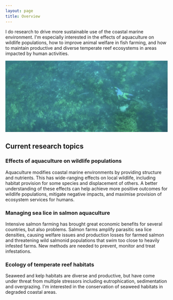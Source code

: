 ```yaml
---
layout: page
title: Overview
---
```


I do research to drive more sustainable use of the coastal marine environment. I'm especially interested in the effects of aquaculture on wildlife populations, how to improve animal welfare in fish farming, and how to maintain productive and diverse temperate reef ecosystems in areas impacted by human activities.  
  
![photographing dusky morwong](images/duskystalking.jpg "photo credit: Ian Johnston")  
  
## Current research topics
    
### **Effects of aquaculture on wildlife populations**
Aquaculture modifies coastal marine environments by providing structure and nutrients. This has wide-ranging effects on local wildlife, including habitat provision for some species and displacement of others. A better understanding of these effects can help achieve more positive outcomes for wildlife populations, mitigate negative impacts, and maximise provision of ecosystem services for humans.  
  
### **Managing sea lice in salmon aquaculture**
Intensive salmon farming has brought great economic benefits for several countries, but also problems. Salmon farms amplify parasitic sea lice densities, causing welfare issues and production losses for farmed salmon and threatening wild salmonid populations that swim too close to heavily infested farms. New methods are needed to prevent, monitor and treat infestations.  
  
### **Ecology of temperate reef habitats**
Seaweed and kelp habitats are diverse and productive, but have come under threat from multiple stressors including eutrophication, sedimentation and overgrazing. I'm interested in the conservation of seaweed habitats in degraded coastal areas.  
